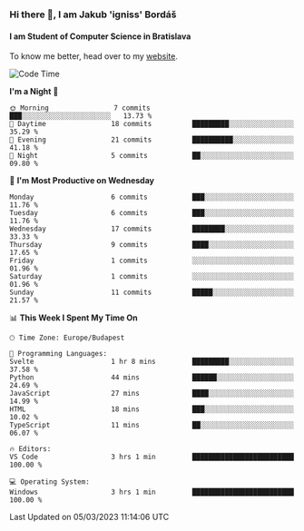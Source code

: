 ### Hi there 👋, I am Jakub 'igniss' Bordáš

#### I am Student of Computer Science in Bratislava
To know me better, head over to my [website](https://bordas.sk).


<!--START_SECTION:waka-->
![Code Time](http://img.shields.io/badge/Code%20Time-1%2C057%20hrs%2039%20mins-blue)

**I'm a Night 🦉** 

```text
🌞 Morning                7 commits           ███░░░░░░░░░░░░░░░░░░░░░░   13.73 % 
🌆 Daytime                18 commits          █████████░░░░░░░░░░░░░░░░   35.29 % 
🌃 Evening                21 commits          ██████████░░░░░░░░░░░░░░░   41.18 % 
🌙 Night                  5 commits           ██░░░░░░░░░░░░░░░░░░░░░░░   09.80 % 
```
📅 **I'm Most Productive on Wednesday** 

```text
Monday                   6 commits           ███░░░░░░░░░░░░░░░░░░░░░░   11.76 % 
Tuesday                  6 commits           ███░░░░░░░░░░░░░░░░░░░░░░   11.76 % 
Wednesday                17 commits          ████████░░░░░░░░░░░░░░░░░   33.33 % 
Thursday                 9 commits           ████░░░░░░░░░░░░░░░░░░░░░   17.65 % 
Friday                   1 commits           ░░░░░░░░░░░░░░░░░░░░░░░░░   01.96 % 
Saturday                 1 commits           ░░░░░░░░░░░░░░░░░░░░░░░░░   01.96 % 
Sunday                   11 commits          █████░░░░░░░░░░░░░░░░░░░░   21.57 % 
```


📊 **This Week I Spent My Time On** 

```text
🕑︎ Time Zone: Europe/Budapest

💬 Programming Languages: 
Svelte                   1 hr 8 mins         █████████░░░░░░░░░░░░░░░░   37.58 % 
Python                   44 mins             ██████░░░░░░░░░░░░░░░░░░░   24.69 % 
JavaScript               27 mins             ████░░░░░░░░░░░░░░░░░░░░░   14.99 % 
HTML                     18 mins             ███░░░░░░░░░░░░░░░░░░░░░░   10.02 % 
TypeScript               11 mins             ██░░░░░░░░░░░░░░░░░░░░░░░   06.07 % 

🔥 Editors: 
VS Code                  3 hrs 1 min         █████████████████████████   100.00 % 

💻 Operating System: 
Windows                  3 hrs 1 min         █████████████████████████   100.00 % 
```


 Last Updated on 05/03/2023 11:14:06 UTC
<!--END_SECTION:waka-->
